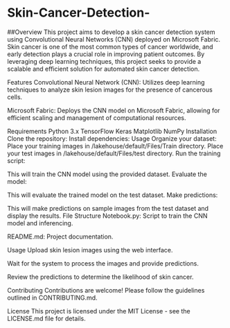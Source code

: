 # Skin-Cancer-Detection-
##Overview
This project aims to develop a skin cancer detection system using Convolutional Neural Networks (CNN) deployed on Microsoft Fabric. Skin cancer is one of the most common types of cancer worldwide, and early detection plays a crucial role in improving patient outcomes. By leveraging deep learning techniques, this project seeks to provide a scalable and efficient solution for automated skin cancer detection.

Features
Convolutional Neural Network (CNN): Utilizes deep learning techniques to analyze skin lesion images for the presence of cancerous cells.

Microsoft Fabric: Deploys the CNN model on Microsoft Fabric, allowing for efficient scaling and management of computational resources.


Requirements
Python 3.x
TensorFlow
Keras
Matplotlib
NumPy
Installation
Clone the repository:
Install dependencies:
Usage
Organize your dataset:
Place your training images in /lakehouse/default/Files/Train directory.
Place your test images in /lakehouse/default/Files/test directory.
Run the training script:
 
This will train the CNN model using the provided dataset.
Evaluate the model:
 
This will evaluate the trained model on the test dataset.
Make predictions:
 
This will make predictions on sample images from the test dataset and display the results.
File Structure
Notebook.py: Script to train the CNN model and inferencing.


README.md: Project documentation.

Usage
Upload skin lesion images using the web interface.

Wait for the system to process the images and provide predictions.

Review the predictions to determine the likelihood of skin cancer.

Contributing
Contributions are welcome! Please follow the guidelines outlined in CONTRIBUTING.md.

License
This project is licensed under the MIT License - see the LICENSE.md file for details.

